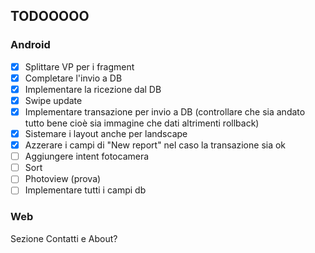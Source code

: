 ## TODOOOOO

### Android
- [x] Splittare VP per i fragment
- [x] Completare l'invio a DB
- [x] Implementare la ricezione dal DB
- [x] Swipe update
- [x] Implementare transazione per invio a DB (controllare che sia andato tutto bene cioè sia immagine che dati altrimenti rollback)
- [x] Sistemare i layout anche per landscape
- [x] Azzerare i campi di "New report" nel caso la transazione sia ok
- [ ] Aggiungere intent fotocamera
- [ ] Sort
- [ ] Photoview (prova)
- [ ] Implementare tutti i campi db

### Web
Sezione Contatti e About?
